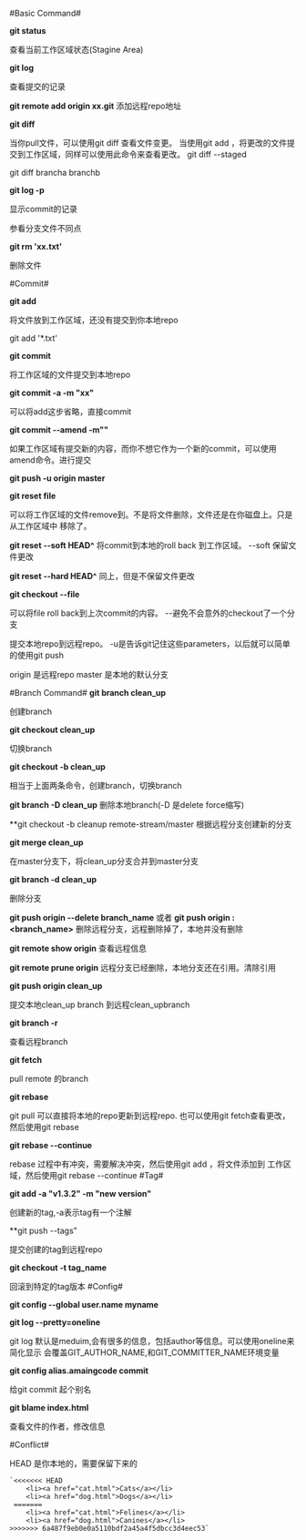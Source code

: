 #Basic Command#

**git status**

查看当前工作区域状态(Stagine Area)

**git log**

查看提交的记录

**git remote add origin xx.git**
添加远程repo地址


**git diff**

当你pull文件，可以使用git diff 查看文件变更。
当使用git add ，将更改的文件提交到工作区域，同样可以使用此命令来查看更改。
git diff --staged

git diff brancha branchb

**git log -p**

显示commit的记录

参看分支文件不同点

**git rm 'xx.txt'**

删除文件

#Commit#

**git add**

将文件放到工作区域，还没有提交到你本地repo

git add '*.txt'

**git commit**

将工作区域的文件提交到本地repo

**git commit -a -m "xx"**

可以将add这步省略，直接commit

**git commit --amend -m""**

如果工作区域有提交新的内容，而你不想它作为一个新的commit，可以使用amend命令。进行提交

**git push -u origin master**

**git reset file**

可以将工作区域的文件remove到。不是将文件删除，文件还是在你磁盘上。只是从工作区域中
移除了。

**git reset --soft HEAD^**
将commit到本地的roll back 到工作区域。
--soft 保留文件更改

**git reset --hard HEAD^**
同上，但是不保留文件更改

**git checkout --file**

可以将file roll back到上次commit的内容。
--避免不会意外的checkout了一个分支

提交本地repo到远程repo。
-u是告诉git记住这些parameters，以后就可以简单的使用git push

origin 是远程repo
master 是本地的默认分支


#Branch Command#
**git branch clean_up**

创建branch

**git checkout clean_up**

切换branch

**git checkout -b clean_up**

相当于上面两条命令，创建branch，切换branch

**git branch -D clean_up**
删除本地branch(-D 是delete force缩写)

**git checkout -b cleanup remote-stream/master
根据远程分支创建新的分支

**git merge clean_up**

在master分支下，将clean_up分支合并到master分支

**git branch -d clean_up**

删除分支

**git push origin --delete branch_name**
或者
**git push origin :<branch_name>**
删除远程分支，远程删除掉了，本地并没有删除

**git remote show origin**
查看远程信息

**git remote prune origin**
远程分支已经删除，本地分支还在引用。清除引用

**git push origin clean_up**

提交本地clean_up branch 到远程clean_upbranch

**git branch -r**

查看远程branch

**git fetch**

pull remote 的branch

**git rebase**

git pull 可以直接将本地的repo更新到远程repo.
也可以使用git fetch查看更改，然后使用git rebase 

**git rebase --continue**

rebase 过程中有冲突，需要解决冲突，然后使用git add ，将文件添加到
工作区域，然后使用git rebase --continue
#Tag#

**git add -a "v1.3.2" -m "new version"**

创建新的tag,-a表示tag有一个注解

**git push --tags"

提交创建的tag到远程repo

**git checkout -t tag_name**

回滚到特定的tag版本
#Config#

**git config --global user.name myname**

**git log --pretty=oneline**

git log 默认是meduim,会有很多的信息，包括author等信息。可以使用oneline来简化显示
会覆盖GIT_AUTHOR_NAME,和GIT_COMMITTER_NAME环境变量

**git config alias.amaingcode commit**

给git commit 起个别名

**git blame index.html**

查看文件的作者，修改信息

#Conflict#

HEAD 是你本地的，需要保留下来的

	`<<<<<<< HEAD
        <li><a href="cat.html">Cats</a></li>
        <li><a href="dog.html">Dogs</a></li>
     =======
        <li><a href="cat.html">Felines</a></li>
        <li><a href="dog.html">Canines</a></li>
    >>>>>>> 6a487f9eb0e0a5110bdf2a45a4f5dbcc3d4eec53`
